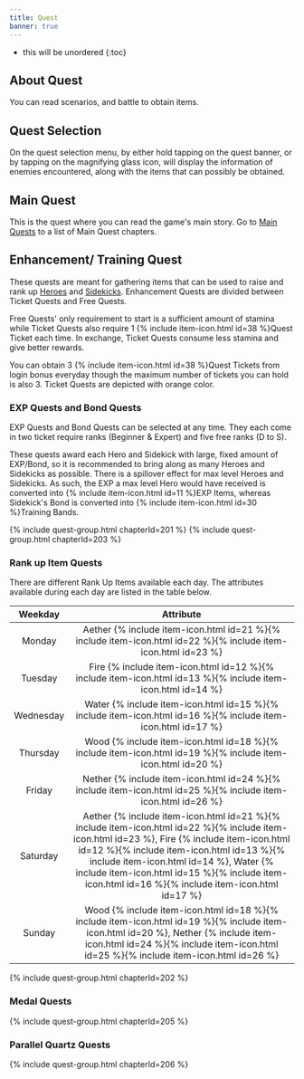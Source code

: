 ```yaml
---
title: Quest
banner: true
---
```


* this will be unordered
{:toc}

## About Quest

You can read scenarios, and battle to obtain items.

## Quest Selection

On the quest selection menu, by either hold tapping on the quest banner, or by tapping on the magnifying glass icon, will display the information of enemies encountered, along with the items that can possibly be obtained.

## Main Quest

This is the quest where you can read the game's main story. Go to [Main Quests](/main_quests/) to a list of Main Quest chapters.

## Enhancement/ Training Quest

These quests are meant for gathering items that can be used to raise and rank up [Heroes](/guide/hero/) and [Sidekicks](/guide/sidekick/). Enhancement Quests are divided between Ticket Quests and Free Quests.

Free Quests' only requirement to start is a sufficient amount of stamina while Ticket Quests also require 1 {% include item-icon.html id=38 %}Quest Ticket each time. In exchange, Ticket Quests consume less stamina and give better rewards.

You can obtain 3 {% include item-icon.html id=38 %}Quest Tickets from login bonus everyday though the maximum number of tickets you can hold is also 3. Ticket Quests are depicted with orange color.

### EXP Quests and Bond Quests

EXP Quests and Bond Quests can be selected at any time. They each come in two ticket require ranks (Beginner & Expert) and five free ranks (D to S).

These quests award each Hero and Sidekick with large, fixed amount of EXP/Bond, so it is recommended to bring along as many Heroes and Sidekicks as possible. There is a spillover effect for max level Heroes and Sidekicks. As such, the EXP a max level Hero would have received is converted into {% include item-icon.html id=11 %}EXP Items, whereas Sidekick's Bond is converted into {% include item-icon.html id=30 %}Training Bands.

{% include quest-group.html chapterId=201 %}
{% include quest-group.html chapterId=203 %}

### Rank up Item Quests 

There are different Rank Up Items available each day. The attributes available during each day are listed in the table below.

|  Weekday  |  Attribute  |
|:---------:|:-----------:|
|    Monday | Aether {% include item-icon.html id=21 %}{% include item-icon.html id=22 %}{% include item-icon.html id=23 %} |
|   Tuesday | Fire {% include item-icon.html id=12 %}{% include item-icon.html id=13 %}{% include item-icon.html id=14 %} |
| Wednesday | Water {% include item-icon.html id=15 %}{% include item-icon.html id=16 %}{% include item-icon.html id=17 %} |
|  Thursday | Wood {% include item-icon.html id=18 %}{% include item-icon.html id=19 %}{% include item-icon.html id=20 %} |
|    Friday | Nether {% include item-icon.html id=24 %}{% include item-icon.html id=25 %}{% include item-icon.html id=26 %} |
|  Saturday | Aether {% include item-icon.html id=21 %}{% include item-icon.html id=22 %}{% include item-icon.html id=23 %}, Fire {% include item-icon.html id=12 %}{% include item-icon.html id=13 %}{% include item-icon.html id=14 %}, Water {% include item-icon.html id=15 %}{% include item-icon.html id=16 %}{% include item-icon.html id=17 %} |
|    Sunday | Wood {% include item-icon.html id=18 %}{% include item-icon.html id=19 %}{% include item-icon.html id=20 %}, Nether {% include item-icon.html id=24 %}{% include item-icon.html id=25 %}{% include item-icon.html id=26 %} |

{% include quest-group.html chapterId=202 %}

### Medal Quests

{% include quest-group.html chapterId=205 %}

### Parallel Quartz Quests

{% include quest-group.html chapterId=206 %}
